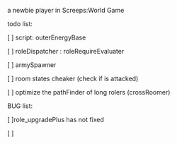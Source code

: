a newbie player in Screeps:World Game

todo list:

[ ] script: outerEnergyBase

[ ] roleDispatcher : roleRequireEvaluater

[ ] armySpawner

[ ] room states cheaker (check if is attacked)

[ ] optimize the pathFinder of long rolers (crossRoomer)

BUG list:

[ ]role_upgradePlus has not fixed

[ ] 